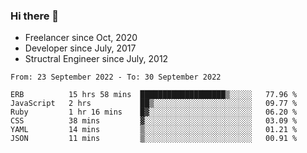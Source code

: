 ### Hi there 👋

- Freelancer since Oct, 2020
- Developer since July, 2017
- Structral Engineer since July, 2012

<!--START_SECTION:waka-->

```text
From: 23 September 2022 - To: 30 September 2022

ERB          15 hrs 58 mins  ███████████████████▒░░░░░   77.96 %
JavaScript   2 hrs           ██▒░░░░░░░░░░░░░░░░░░░░░░   09.77 %
Ruby         1 hr 16 mins    █▓░░░░░░░░░░░░░░░░░░░░░░░   06.20 %
CSS          38 mins         ▓░░░░░░░░░░░░░░░░░░░░░░░░   03.09 %
YAML         14 mins         ▒░░░░░░░░░░░░░░░░░░░░░░░░   01.21 %
JSON         11 mins         ▒░░░░░░░░░░░░░░░░░░░░░░░░   00.91 %
```

<!--END_SECTION:waka-->
